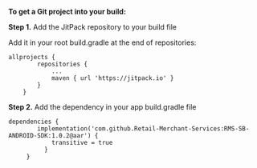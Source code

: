 **To get a Git project into your build:**

**Step 1.** Add the JitPack repository to your build file

Add it in your root build.gradle at the end of repositories:
```
allprojects {
		repositories {
			...
			maven { url 'https://jitpack.io' }
		}
	}
```
  
**Step 2.** Add the dependency in your app build.gradle file

	dependencies {
	        implementation('com.github.Retail-Merchant-Services:RMS-SB-ANDROID-SDK:1.0.2@aar') {
                transitive = true
              }
         }
